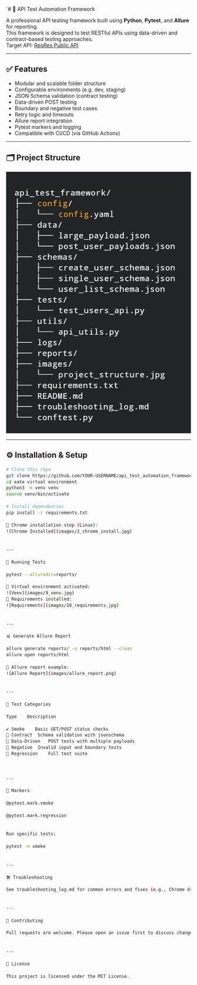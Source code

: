 `# 🧪 API Test Automation Framework

A professional API testing framework built using **Python**, **Pytest**, and **Allure** for reporting.  
This framework is designed to test RESTful APIs using data-driven and contract-based testing approaches.  
Target API: [ReqRes Public API](https://reqres.in/)

---

## ✅ Features

- Modular and scalable folder structure
- Configurable environments (e.g. dev, staging)
- JSON Schema validation (contract testing)
- Data-driven POST testing
- Boundary and negative test cases
- Retry logic and timeouts
- Allure report integration
- Pytest markers and logging
- Compatible with CI/CD (via GitHub Actions)

---

## 🗂️ Project Structure

![Project_Structure](images/project_structure.jpg)



---

## ⚙️ Installation & Setup

```bash
# Clone this repo
git clone https://github.com/YOUR-USERNAME/api_test_automation_framework.git
cd eate virtual environment
python3 -m venv venv
source venv/bin/activate

# Install dependencies
pip install -r requirements.txt

📸 Chrome installation step (Linux):
![Chrome Installed](images/2_chrome_install.jpg)


---

🧪 Running Tests

pytest --alluredir=reports/

📸 Virtual environment activated:
![Venv](images/9_venv.jpg)
📸 Requirements installed:
![Requirements](images/10_requirements.jpg)


---

📊 Generate Allure Report

allure generate reports/ -o reports/html --clean
allure open reports/html

📸 Allure report example:
![Allure Report](images/allure_report.png)


---

🚦 Test Categories

Type	Description

✔️ Smoke	Basic GET/POST status checks
📃 Contract	Schema validation with jsonschema
🔁 Data-Driven	POST tests with multiple payloads
🚫 Negative	Invalid input and boundary tests
🧪 Regression	Full test suite



---

🧱 Markers

@pytest.mark.smoke

@pytest.mark.regression


Run specific tests:

pytest -m smoke


---

🛠 Troubleshooting

See troubleshooting_log.md for common errors and fixes (e.g., Chrome driver, Allure, virtualenv).


---

🤝 Contributing

Pull requests are welcome. Please open an issue first to discuss changes.


---

📄 License

This project is licensed under the MIT License.
